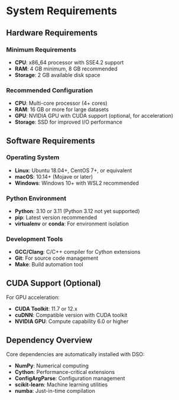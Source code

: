 # System Requirements

## Hardware Requirements

### Minimum Requirements
- **CPU**: x86_64 processor with SSE4.2 support
- **RAM**: 4 GB minimum, 8 GB recommended
- **Storage**: 2 GB available disk space

### Recommended Configuration
- **CPU**: Multi-core processor (4+ cores)
- **RAM**: 16 GB or more for large datasets
- **GPU**: NVIDIA GPU with CUDA support (optional, for acceleration)
- **Storage**: SSD for improved I/O performance

## Software Requirements

### Operating System
- **Linux**: Ubuntu 18.04+, CentOS 7+, or equivalent
- **macOS**: 10.14+ (Mojave or later)
- **Windows**: Windows 10+ with WSL2 recommended

### Python Environment
- **Python**: 3.10 or 3.11 (Python 3.12 not yet supported)
- **pip**: Latest version recommended
- **virtualenv** or **conda**: For environment isolation

### Development Tools
- **GCC/Clang**: C/C++ compiler for Cython extensions
- **Git**: For source code management
- **Make**: Build automation tool

## CUDA Support (Optional)

For GPU acceleration:
- **CUDA Toolkit**: 11.7 or 12.x
- **cuDNN**: Compatible version with CUDA toolkit
- **NVIDIA GPU**: Compute capability 6.0 or higher

## Dependency Overview

Core dependencies are automatically installed with DSO:
- **NumPy**: Numerical computing
- **Cython**: Performance-critical extensions
- **ConfigArgParse**: Configuration management
- **scikit-learn**: Machine learning utilities
- **numba**: Just-in-time compilation